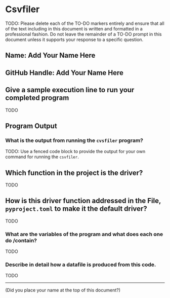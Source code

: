 # Csvfiler

TODO: Please delete each of the TO-DO markers entirely and ensure that all of
the text including in this document is written and formatted in a professional
fashion. Do not leave the remainder of a TO-DO prompt in this document unless
it supports your response to a specific question.

## Name: Add Your Name Here

## GitHub Handle: Add Your Name Here

## Give a sample execution line to run your completed program

TODO

## Program Output

### What is the output from running the `cvsfiler` program?

TODO: Use a fenced code block to provide the output for your own command for running the `csvfiler`.

## Which function in the project is the driver?

TODO

## How is this driver function addressed in the File, `pyproject.toml` to make it the default driver?

TODO

### What are the variables of the program and what does each one do /contain?

TODO

### Describe in detail how a datafile is produced from this code.

TODO

---

(Did you place your name at the top of this document?)
